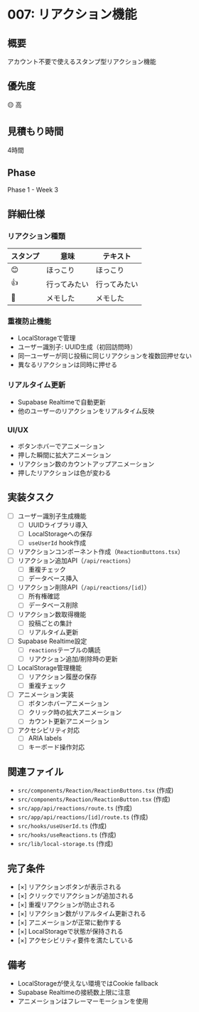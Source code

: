 # 007: リアクション機能

## 概要
アカウント不要で使えるスタンプ型リアクション機能

## 優先度
🟡 高

## 見積もり時間
4時間

## Phase
Phase 1 - Week 3

## 詳細仕様

### リアクション種類
| スタンプ | 意味         | テキスト     |
|----------|--------------|--------------|
| 😊       | ほっこり     | ほっこり     |
| 👍       | 行ってみたい | 行ってみたい |
| 📝       | メモした     | メモした     |

### 重複防止機能
- LocalStorageで管理
- ユーザー識別子: UUID生成（初回訪問時）
- 同一ユーザーが同じ投稿に同じリアクションを複数回押せない
- 異なるリアクションは同時に押せる

### リアルタイム更新
- Supabase Realtimeで自動更新
- 他のユーザーのリアクションをリアルタイム反映

### UI/UX
- ボタンホバーでアニメーション
- 押した瞬間に拡大アニメーション
- リアクション数のカウントアップアニメーション
- 押したリアクションは色が変わる

## 実装タスク

- [ ] ユーザー識別子生成機能
  - [ ] UUIDライブラリ導入
  - [ ] LocalStorageへの保存
  - [ ] `useUserId` hook作成
- [ ] リアクションコンポーネント作成（`ReactionButtons.tsx`）
- [ ] リアクション追加API（`/api/reactions`）
  - [ ] 重複チェック
  - [ ] データベース挿入
- [ ] リアクション削除API（`/api/reactions/[id]`）
  - [ ] 所有権確認
  - [ ] データベース削除
- [ ] リアクション数取得機能
  - [ ] 投稿ごとの集計
  - [ ] リアルタイム更新
- [ ] Supabase Realtime設定
  - [ ] `reactions`テーブルの購読
  - [ ] リアクション追加/削除時の更新
- [ ] LocalStorage管理機能
  - [ ] リアクション履歴の保存
  - [ ] 重複チェック
- [ ] アニメーション実装
  - [ ] ボタンホバーアニメーション
  - [ ] クリック時の拡大アニメーション
  - [ ] カウント更新アニメーション
- [ ] アクセシビリティ対応
  - [ ] ARIA labels
  - [ ] キーボード操作対応

## 関連ファイル
- `src/components/Reaction/ReactionButtons.tsx` (作成)
- `src/components/Reaction/ReactionButton.tsx` (作成)
- `src/app/api/reactions/route.ts` (作成)
- `src/app/api/reactions/[id]/route.ts` (作成)
- `src/hooks/useUserId.ts` (作成)
- `src/hooks/useReactions.ts` (作成)
- `src/lib/local-storage.ts` (作成)

## 完了条件
- [×] リアクションボタンが表示される
- [×] クリックでリアクションが追加される
- [×] 重複リアクションが防止される
- [×] リアクション数がリアルタイム更新される
- [×] アニメーションが正常に動作する
- [×] LocalStorageで状態が保持される
- [×] アクセシビリティ要件を満たしている

## 備考
- LocalStorageが使えない環境ではCookie fallback
- Supabase Realtimeの接続数上限に注意
- アニメーションはフレーマーモーションを使用

